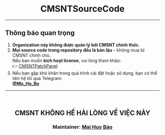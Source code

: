 <br/>
<div align="center">

# CMSNTSourceCode

</div>

---

## Thông báo quan trọng

1. **Organization này không được quản lý bởi CMSNT chính thức.**
2. **Mọi source code trong repository đều là bản lậu** – không mua từ CMSNT chính chủ.  
   Nếu bạn muốn **kích hoạt license**, vui lòng tham khảo:  
   👉 [CMSNTPatchPanel](https://github.com/CMSNTSourceCode/CMSNTPatchPanel)
3. Nếu bạn gặp khó khăn trong quá trình cài đặt hoặc sử dụng, bạn có thể liên hệ tôi qua Telegram:  
   **[@Mo_Ho_Bo](https://t.me/Mo_Ho_Bo)**

---

<br/>
<div align="center">

## CMSNT KHÔNG HỀ HÀI LÒNG VỀ VIỆC NÀY  
### Maintainer: [Mai Huy Bảo](https://t.me/Mo_Ho_Bo)

</div>
